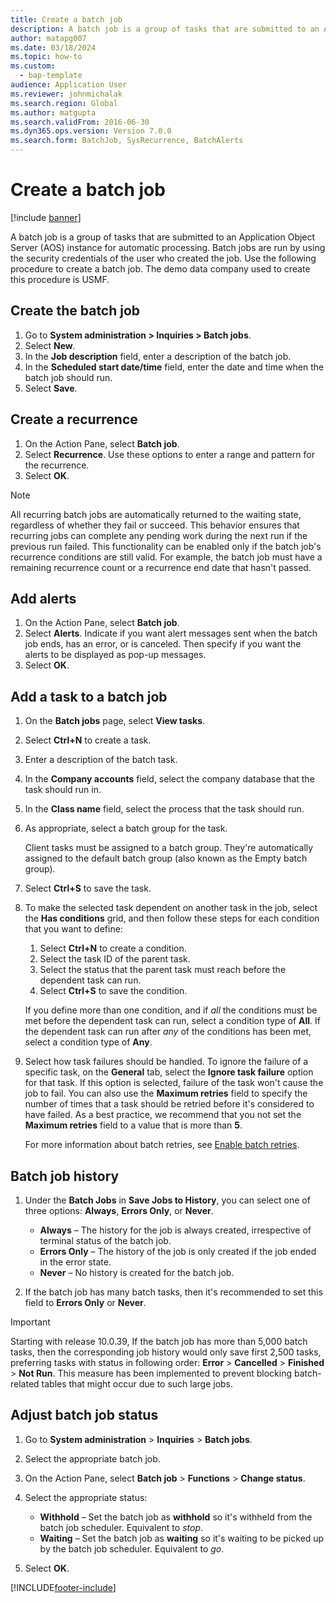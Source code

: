 ```yaml
---
title: Create a batch job
description: A batch job is a group of tasks that are submitted to an Application Object Server (AOS) instance for automatic processing.
author: matapg007
ms.date: 03/18/2024
ms.topic: how-to
ms.custom: 
  - bap-template
audience: Application User
ms.reviewer: johnmichalak
ms.search.region: Global
ms.author: matgupta
ms.search.validFrom: 2016-06-30
ms.dyn365.ops.version: Version 7.0.0
ms.search.form: BatchJob, SysRecurrence, BatchAlerts
---
```

# Create a batch job

[!include [banner](../../../finance/includes/banner.md)]

A batch job is a group of tasks that are submitted to an Application Object Server (AOS) instance for automatic processing. Batch jobs are run by using the security credentials of the user who created the job. Use the following procedure to create a batch job. The demo data company used to create this procedure is USMF.

## Create the batch job

1. Go to **System administration \> Inquiries \> Batch jobs**.
2. Select **New**.
3. In the **Job description** field, enter a description of the batch job.
4. In the **Scheduled start date/time** field, enter the date and time when the batch job should run.
5. Select **Save**.

## Create a recurrence

1. On the Action Pane, select **Batch job**.
2. Select **Recurrence**. Use these options to enter a range and pattern for the recurrence.
3. Select **OK**.

> [!NOTE]
> All recurring batch jobs are automatically returned to the waiting state, regardless of whether they fail or succeed. This behavior ensures that recurring jobs can complete any pending work during the next run if the previous run failed. This functionality can be enabled only if the batch job's recurrence conditions are still valid. For example, the batch job must have a remaining recurrence count or a recurrence end date that hasn't passed.

## Add alerts

1. On the Action Pane, select **Batch job**.
2. Select **Alerts**. Indicate if you want alert messages sent when the batch job ends, has an error, or is canceled. Then specify if you want the alerts to be displayed as pop-up messages.
3. Select **OK**.

## Add a task to a batch job

1. On the **Batch jobs** page, select **View tasks**.
2. Select **Ctrl+N** to create a task.
3. Enter a description of the batch task.
4. In the **Company accounts** field, select the company database that the task should run in.
5. In the **Class name** field, select the process that the task should run. 
6. As appropriate, select a batch group for the task.

    Client tasks must be assigned to a batch group. They're automatically assigned to the default batch group (also known as the Empty batch group).

7. Select **Ctrl+S** to save the task.
8. To make the selected task dependent on another task in the job, select the **Has conditions** grid, and then follow these steps for each condition that you want to define:

    1. Select **Ctrl+N** to create a condition.
    2. Select the task ID of the parent task.
    3. Select the status that the parent task must reach before the dependent task can run.
    4. Select **Ctrl+S** to save the condition.

    If you define more than one condition, and if *all* the conditions must be met before the dependent task can run, select a condition type of **All**. If the dependent task can run after *any* of the conditions has been met, select a condition type of **Any**.

9. Select how task failures should be handled. To ignore the failure of a specific task, on the **General** tab, select the **Ignore task failure** option for that task. If this option is selected, failure of the task won't cause the job to fail. You can also use the **Maximum retries** field to specify the number of times that a task should be retried before it's considered to have failed. As a best practice, we recommend that you not set the **Maximum retries** field to a value that is more than **5**.

    For more information about batch retries, see [Enable batch retries](../../dev-itpro/sysadmin/retryable-batch.md).

## Batch job history

1. Under the **Batch Jobs** in **Save Jobs to History**, you can select one of three options: **Always**, **Errors Only**, or **Never**.

    - **Always** – The history for the job is always created, irrespective of terminal status of the batch job.
    - **Errors Only** – The history of the job is only created if the job ended in the error state.
    - **Never** – No history is created for the batch job.

3. If the batch job has many batch tasks, then it's recommended to set this field to **Errors Only** or **Never**.

> [!IMPORTANT]
> Starting with release 10.0.39, If the batch job has more than 5,000 batch tasks, then the corresponding job history would only save first 2,500 tasks, preferring tasks with status in following order: **Error** \> **Cancelled** \> **Finished** \> **Not Run**. This measure has been implemented to prevent blocking batch-related tables that might occur due to such large jobs.

## Adjust batch job status

1. Go to **System administration** \> **Inquiries** \> **Batch jobs**.
2. Select the appropriate batch job.
3. On the Action Pane, select **Batch job** \> **Functions** \> **Change status**.
4. Select the appropriate status:

    - **Withhold** – Set the batch job as **withhold** so it's withheld from the batch job scheduler. Equivalent to *stop*.
    - **Waiting** – Set the batch job as **waiting** so it's waiting to be picked up by the batch job scheduler. Equivalent to *go*.

5. Select **OK**.

[!INCLUDE[footer-include](../../../includes/footer-banner.md)]
